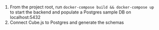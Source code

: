 1. From the project root, run `docker-compose build && docker-compose up` to start the backend and populate a Postgres sample DB on localhost:5432
1. Connect Cube.js to Postgres and generate the schemas